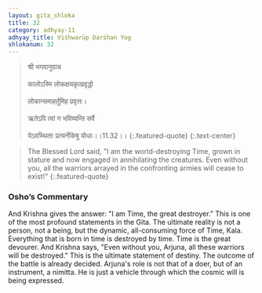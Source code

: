 ```yaml
---
layout: gita_shloka
title: 32
category: adhyay-11
adhyay_title: Viśhwarūp Darśhan Yog
shlokanum: 32
---
```


> श्री भगवानुवाच<br><br>कालोऽस्मि लोकक्षयकृत्प्रवृद्धो<br><br>लोकान्समाहर्तुमिह प्रवृत्तः।<br><br>ऋतेऽपि त्वां न भविष्यन्ति सर्वे<br><br>येऽवस्थिताः प्रत्यनीकेषु योधाः।।11.32।।
{:.featured-quote} 
{:.text-center}

> The Blessed Lord said, "I am the world-destroying Time, grown in stature and now engaged in annihilating the creatures. Even without you, all the warriors arrayed in the confronting armies will cease to exist!"
{:.featured-quote}

### Osho’s Commentary
And Krishna gives the answer: "I am Time, the great destroyer."
This is one of the most profound statements in the Gita. The ultimate reality is not a person, not a being, but the dynamic, all-consuming force of Time, Kala.
Everything that is born in time is destroyed by time. Time is the great devourer. And Krishna says, "Even without you, Arjuna, all these warriors will be destroyed."
This is the ultimate statement of destiny. The outcome of the battle is already decided. Arjuna's role is not that of a doer, but of an instrument, a nimitta. He is just a vehicle through which the cosmic will is being expressed.
